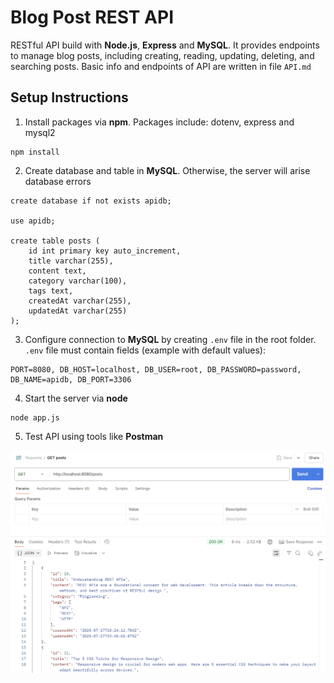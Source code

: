 # Blog Post REST API

RESTful API build with **Node.js**, **Express** and **MySQL**. It provides endpoints to manage blog posts, including creating, reading, updating, deleting, and searching posts. Basic info and endpoints of API are written in file `API.md`

## Setup Instructions

1. Install packages via **npm**. Packages include: dotenv, express and mysql2
```
npm install
```
2. Create database and table in **MySQL**. Otherwise, the server will arise database errors
```
create database if not exists apidb;

use apidb;

create table posts (
    id int primary key auto_increment,
    title varchar(255),
    content text,
    category varchar(100),
    tags text,
    createdAt varchar(255),
    updatedAt varchar(255)
);
```
3. Configure connection to **MySQL** by creating `.env` file in the root folder. `.env` file must contain fields (example with default values):
```
PORT=8080, DB_HOST=localhost, DB_USER=root, DB_PASSWORD=password, DB_NAME=apidb, DB_PORT=3306
```
4. Start the server via **node**
```
node app.js
```
5. Test API using tools like **Postman**

![API GET request preview](https://github.com/trenter39/blogrestapi/blob/master/preview.png)